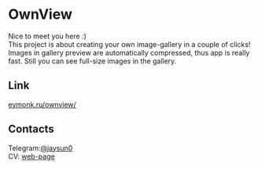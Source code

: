 # OwnView
Nice to meet you here :) <br>
This project is about creating your own image-gallery in a couple of clicks!<br>
Images in gallery preview are automatically compressed, thus app is really fast. Still you can see full-size images in the gallery.

## Link
[eymonk.ru/ownview/](https://eymonk.ru/ownview/)

## Contacts 
Telegram:[@jaysun0](https://t.me/jaysun0)<br>
CV: [web-page](https://jaysuno0.github.io/rsschool-cv/)
